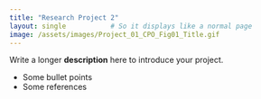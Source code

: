 ```yaml
---
title: "Research Project 2"
layout: single           # So it displays like a normal page
image: /assets/images/Project_01_CPO_Fig01_Title.gif
---
```

Write a longer **description** here to introduce your project.

- Some bullet points
- Some references
